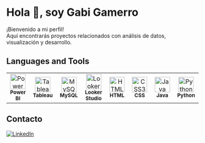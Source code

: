 # Hola 👋, soy Gabi Gamerro

¡Bienvenido a mi perfil!  
Aquí encontrarás proyectos relacionados con análisis de datos, visualización y desarrollo.

## Languages and Tools

<table>
  <tr>
    <td align="center" width="96">
      <img src="https://upload.wikimedia.org/wikipedia/commons/c/cf/Power_BI_logo.svg" width="40" alt="Power BI"/><br>
      <sub><b>Power BI</b></sub>
    </td>
    <td align="center" width="96">
      <img src="https://www.vectorlogo.zone/logos/tableau/tableau-icon.svg" width="40" alt="Tableau"/><br>
      <sub><b>Tableau</b></sub>
    </td>
    <td align="center" width="96">
      <img src="https://cdn.jsdelivr.net/gh/devicons/devicon/icons/mysql/mysql-original.svg" width="40" alt="MySQL"/><br>
      <sub><b>MySQL</b></sub>
    </td>
    <td align="center" width="96">
      <img src="https://simpleicons.org/icons/looker.svg" width="40" alt="Looker Studio"/><br>
      <sub><b>Looker Studio</b></sub>
    </td>
    <td align="center" width="96">
      <img src="https://cdn.jsdelivr.net/gh/devicons/devicon/icons/html5/html5-original.svg" width="40" alt="HTML5"/><br>
      <sub><b>HTML</b></sub>
    </td>
    <td align="center" width="96">
      <img src="https://cdn.jsdelivr.net/gh/devicons/devicon/icons/css3/css3-original.svg" width="40" alt="CSS3"/><br>
      <sub><b>CSS</b></sub>
    </td>
    <td align="center" width="96">
      <img src="https://cdn.jsdelivr.net/gh/devicons/devicon/icons/java/java-original.svg" width="40" alt="Java"/><br>
      <sub><b>Java</b></sub>
    </td>
    <td align="center" width="96">
      <img src="https://cdn.jsdelivr.net/gh/devicons/devicon/icons/python/python-original.svg" width="40" alt="Python"/><br>
      <sub><b>Python</b></sub>
    </td>
  </tr>
</table>

## Contacto

[![LinkedIn](https://img.shields.io/badge/-LinkedIn-0A66C2?style=for-the-badge&logo=linkedin&logoColor=white)](https://www.linkedin.com/in/gabriela-gamerro-6aa54362)
